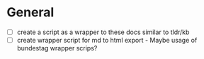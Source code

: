 # General
- [ ] create a script as a wrapper to these docs similar to tldr/kb
- [ ] create wrapper script for md to html export
      - Maybe usage of bundestag wrapper scrips?
